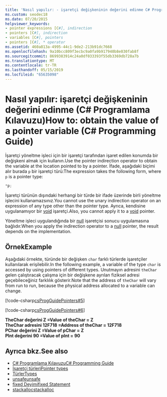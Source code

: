 ```yaml
---
title: 'Nasıl yapılır: - işaretçi değişkeninin değerini edinme C# Programlama Kılavuzu'
ms.custom: seodec18
ms.date: 07/20/2015
helpviewer_keywords:
- pointer expressions [C#], indirection
- pointers [C#], indirection
- variables [C#], pointers
- pointers [C#], * operator
ms.assetid: 460a813a-4995-44c1-9de2-213b91dc7668
ms.openlocfilehash: 9a10bcc809f3ecbc9a0fa9b917940b8e030fab8f
ms.sourcegitcommit: 8699383914c24a0df033393f55db3369db728a7b
ms.translationtype: MT
ms.contentlocale: tr-TR
ms.lasthandoff: 05/15/2019
ms.locfileid: "65635098"
---
```

# <a name="how-to-obtain-the-value-of-a-pointer-variable-c-programming-guide"></a><span data-ttu-id="db788-102">Nasıl yapılır: işaretçi değişkeninin değerini edinme (C# Programlama Kılavuzu)</span><span class="sxs-lookup"><span data-stu-id="db788-102">How to: obtain the value of a pointer variable (C# Programming Guide)</span></span>

<span data-ttu-id="db788-103">İşaretçi yöneltme işleci için bir işaretçi tarafından işaret edilen konumda bir değişkeni almak için kullanın.</span><span class="sxs-lookup"><span data-stu-id="db788-103">Use the pointer indirection operator to obtain the variable at the location pointed to by a pointer.</span></span> <span data-ttu-id="db788-104">İfade, aşağıdaki biçimi alır burada `p` bir işaretçi türü:</span><span class="sxs-lookup"><span data-stu-id="db788-104">The expression takes the following form, where `p` is a pointer type:</span></span>  

```csharp
*p;  
```

<span data-ttu-id="db788-105">İşaretçi türünün dışındaki herhangi bir türde bir ifade üzerinde birli yöneltme işlecini kullanamazsınız.</span><span class="sxs-lookup"><span data-stu-id="db788-105">You cannot use the unary indirection operator on an expression of any type other than the pointer type.</span></span> <span data-ttu-id="db788-106">Ayrıca, kendisine uygulanamıyor bir [void](../../../csharp/language-reference/keywords/void.md) işaretçi.</span><span class="sxs-lookup"><span data-stu-id="db788-106">Also, you cannot apply it to a [void](../../../csharp/language-reference/keywords/void.md) pointer.</span></span>  

<span data-ttu-id="db788-107">Yöneltme işleci uygulandığında bir [null](../../../csharp/language-reference/keywords/null.md) işaretçisi sonucu uygulamasına bağlıdır.</span><span class="sxs-lookup"><span data-stu-id="db788-107">When you apply the indirection operator to a [null](../../../csharp/language-reference/keywords/null.md) pointer, the result depends on the implementation.</span></span>  

## <a name="example"></a><span data-ttu-id="db788-108">Örnek</span><span class="sxs-lookup"><span data-stu-id="db788-108">Example</span></span>

<span data-ttu-id="db788-109">Aşağıdaki örnekte, türünde bir değişken `char` farklı türlerde işaretçiler kullanılarak erişilebilir.</span><span class="sxs-lookup"><span data-stu-id="db788-109">In the following example, a variable of the type `char` is accessed by using pointers of different types.</span></span> <span data-ttu-id="db788-110">Unutmayın adresini `theChar` gelen çalıştıracak çalışma için bir değişkene ayrılan fiziksel adresi geçebileceğiniz farklılık gösterir.</span><span class="sxs-lookup"><span data-stu-id="db788-110">Note that the address of `theChar` will vary from run to run, because the physical address allocated to a variable can change.</span></span>  

 [!code-csharp[csProgGuidePointers#5](~/samples/snippets/csharp/VS_Snippets_VBCSharp/csProgGuidePointers/CS/Pointers2.cs#5)]  

 [!code-csharp[csProgGuidePointers#6](~/samples/snippets/csharp/VS_Snippets_VBCSharp/csProgGuidePointers/CS/Pointers.cs#6)]  
  
<span data-ttu-id="db788-111">**TheChar değerini Z =**</span><span class="sxs-lookup"><span data-stu-id="db788-111">**Value of theChar = Z**</span></span>  
<span data-ttu-id="db788-112">**TheChar adresini 12F718 =**</span><span class="sxs-lookup"><span data-stu-id="db788-112">**Address of theChar = 12F718**</span></span>  
<span data-ttu-id="db788-113">**PChar değerini Z =**</span><span class="sxs-lookup"><span data-stu-id="db788-113">**Value of pChar = Z**</span></span>  
<span data-ttu-id="db788-114">**PInt değerini 90 =**</span><span class="sxs-lookup"><span data-stu-id="db788-114">**Value of pInt = 90**</span></span>  

## <a name="see-also"></a><span data-ttu-id="db788-115">Ayrıca bkz.</span><span class="sxs-lookup"><span data-stu-id="db788-115">See also</span></span>

- [<span data-ttu-id="db788-116">C# Programlama Kılavuzu</span><span class="sxs-lookup"><span data-stu-id="db788-116">C# Programming Guide</span></span>](../../../csharp/programming-guide/index.md)
- [<span data-ttu-id="db788-117">İşaretçi türleri</span><span class="sxs-lookup"><span data-stu-id="db788-117">Pointer types</span></span>](../../../csharp/programming-guide/unsafe-code-pointers/pointer-types.md)
- [<span data-ttu-id="db788-118">Türler</span><span class="sxs-lookup"><span data-stu-id="db788-118">Types</span></span>](../../../csharp/language-reference/keywords/types.md)
- [<span data-ttu-id="db788-119">unsafe</span><span class="sxs-lookup"><span data-stu-id="db788-119">unsafe</span></span>](../../../csharp/language-reference/keywords/unsafe.md)
- [<span data-ttu-id="db788-120">fixed Deyimi</span><span class="sxs-lookup"><span data-stu-id="db788-120">fixed Statement</span></span>](../../../csharp/language-reference/keywords/fixed-statement.md)
- [<span data-ttu-id="db788-121">stackalloc</span><span class="sxs-lookup"><span data-stu-id="db788-121">stackalloc</span></span>](../../../csharp/language-reference/keywords/stackalloc.md)
